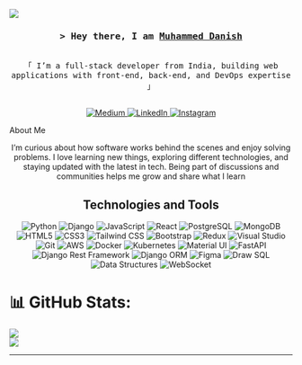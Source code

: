 
[![](https://visitcount.itsvg.in/api?id=danish-kv&icon=5&color=4)](https://visitcount.itsvg.in)



<!-- Intro -->
<h3 align="center">
  <samp>&gt; Hey there, I am
    <b><a target="_blank" href="https://www.linkedin.com/in/danish5/">Muhammed Danish</a></b>
  </samp>
</h3>
<p align="center">
  <samp>
    <br>
    「 I’m a full-stack developer from India, building web applications with front-end, back-end, and DevOps expertise 」
    <br><br>
  </samp>
</p>

<!-- Social Media Links -->
<p align="center">
  <a href="https://medium.com/@danish_muhd/" target="blank">
    <img src="https://img.shields.io/badge/Website-DC143C?style=for-the-badge&logo=medium&logoColor=white" alt="Medium" />
  </a>
  <a href="https://www.linkedin.com/in/danish5/" target="_blank">
    <img src="https://img.shields.io/badge/LinkedIn-0077B5?style=for-the-badge&logo=linkedin&logoColor=white" alt="LinkedIn" />
  </a>
  <a href="https://www.instagram.com/dan1sh_muhd/" target="_blank">
    <img src="https://img.shields.io/badge/Instagram-fe4164?style=for-the-badge&logo=instagram&logoColor=white" alt="Instagram" />
  </a>
</p>

<!-- About Section -->
About Me
<p align="center">  
I’m curious about how software works behind the scenes and enjoy solving problems. I love learning new things, exploring different technologies, and staying updated with the latest in tech. Being part of discussions and communities helps me grow and share what I learn
</p>
<!-- Technologies and Tools -->
<!-- Technologies and Tools -->
<h2 align="center">Technologies and Tools</h2>

<p align="center">
  <img src="https://img.shields.io/badge/python-3670A0?style=for-the-badge&logo=python&logoColor=ffdd54" alt="Python" />
  <img src="https://img.shields.io/badge/django-%23092E20.svg?style=for-the-badge&logo=django&logoColor=white" alt="Django" />
  <img src="https://img.shields.io/badge/Javascript-F0DB4F?style=for-the-badge&labelColor=black&logo=javascript&logoColor=F0DB4F" alt="JavaScript" />
  <img src="https://img.shields.io/badge/-React-61DBFB?style=for-the-badge&labelColor=black&logo=react&logoColor=61DBFB" alt="React" />
  <img src="https://img.shields.io/badge/postgres-%23316192.svg?style=for-the-badge&logo=postgresql&logoColor=white" alt="PostgreSQL" />
  <img src="https://img.shields.io/badge/MongoDB-4EA94B?style=for-the-badge&logo=mongodb&logoColor=white" alt="MongoDB" />
  <img src="https://img.shields.io/badge/HTML5-E34F26?style=for-the-badge&logo=html5&logoColor=white" alt="HTML5" />
  <img src="https://img.shields.io/badge/CSS3-1572B6?style=for-the-badge&logo=css3&logoColor=white" alt="CSS3" />
  <img src="https://img.shields.io/badge/Tailwind_CSS-092749?style=for-the-badge&logo=tailwindcss&logoColor=06B6D4&labelColor=000000" alt="Tailwind CSS" />
  <img src="https://img.shields.io/badge/Bootstrap-563D7C?style=for-the-badge&logo=bootstrap&logoColor=white" alt="Bootstrap" />
  <img src="https://img.shields.io/badge/Redux-593D88?style=for-the-badge&logo=redux&logoColor=white" alt="Redux" />
  <img src="https://img.shields.io/badge/Visual_Studio-0078d7?style=for-the-badge&logo=visual%20studio&logoColor=white" alt="Visual Studio" />
  <img src="https://img.shields.io/badge/Git-F05032?style=for-the-badge&logo=git&logoColor=white" alt="Git" />
  <img src="https://img.shields.io/badge/AWS-%23FF9900.svg?style=for-the-badge&logo=amazon-aws&logoColor=white" alt="AWS" />
  <img src="https://img.shields.io/badge/docker-%230db7ed.svg?style=for-the-badge&logo=docker&logoColor=white" alt="Docker" />
  <img src="https://img.shields.io/badge/Kubernetes-326CE5?style=for-the-badge&logo=kubernetes&logoColor=white" alt="Kubernetes" />
  <img src="https://img.shields.io/badge/Material_UI-0081CB?style=for-the-badge&logo=material-ui&logoColor=white" alt="Material UI" />
  <img src="https://img.shields.io/badge/FastAPI-009688?style=for-the-badge&logo=fastapi&logoColor=white" alt="FastAPI" />
  <img src="https://img.shields.io/badge/Django_Rest_Framework-092E20?style=for-the-badge&logo=django&logoColor=white" alt="Django Rest Framework" />
  <img src="https://img.shields.io/badge/Django_ORM-092E20?style=for-the-badge&logo=django&logoColor=white" alt="Django ORM" />
  <img src="https://img.shields.io/badge/Figma-F24E1E?style=for-the-badge&logo=figma&logoColor=white" alt="Figma" />
  <img src="https://img.shields.io/badge/Draw_SQL-000000?style=for-the-badge&logo=sql&logoColor=white" alt="Draw SQL" />
  <img src="https://img.shields.io/badge/Data_Structures-006400?style=for-the-badge" alt="Data Structures" />
  <img src="https://img.shields.io/badge/WebSocket-4E4E4E?style=for-the-badge&logo=websocket&logoColor=white" alt="WebSocket" />
</p>


# 📊 GitHub Stats:
![](https://github-readme-stats.vercel.app/api?username=danish-kv&theme=merko&hide_border=false&include_all_commits=false&count_private=false)<br/>
![](https://github-readme-streak-stats.herokuapp.com/?user=danish-kv&theme=merko&hide_border=false)<br/>

---

<!-- Proudly created with GPRM ( https://gprm.itsvg.in ) -->
